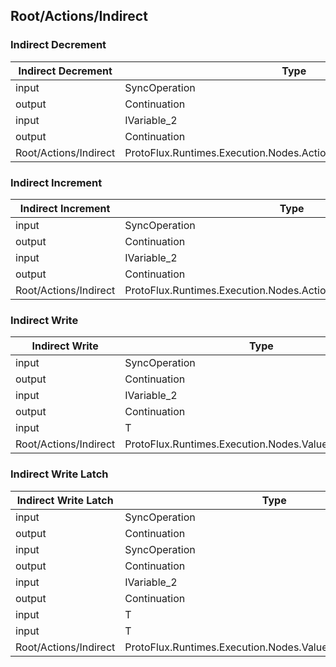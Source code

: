 <!-----------------------------------------------------------------------+
 ! This file has been generated using a script. Do not edit it manually. !
 ! Edit the individual node pages instead.                               !
 +----------------------------------------------------------------------->

## Root/Actions/Indirect

### Indirect Decrement

<!-- embed:start:ProtoFlux.Runtimes.Execution.Nodes.Actions.ValueIndirectDecrement\`2 -->
<!-- ProtofluxNode:start -->
| Indirect Decrement | Type | Label |
| --- | ---- | ----- |
| input | SyncOperation | * |
| output | Continuation | OnWritten |
| input | IVariable_2 | Variable |
| output | Continuation | OnFail |
| Root/Actions/Indirect | ProtoFlux.Runtimes.Execution.Nodes.Actions.ValueIndirectDecrement\`2 |  |
<!-- ProtofluxNode:end -->
<!-- embed:end:ProtoFlux.Runtimes.Execution.Nodes.Actions.ValueIndirectDecrement\`2 -->


### Indirect Increment

<!-- embed:start:ProtoFlux.Runtimes.Execution.Nodes.Actions.ValueIndirectIncrement\`2 -->
<!-- ProtofluxNode:start -->
| Indirect Increment | Type | Label |
| --- | ---- | ----- |
| input | SyncOperation | * |
| output | Continuation | OnWritten |
| input | IVariable_2 | Variable |
| output | Continuation | OnFail |
| Root/Actions/Indirect | ProtoFlux.Runtimes.Execution.Nodes.Actions.ValueIndirectIncrement\`2 |  |
<!-- ProtofluxNode:end -->
<!-- embed:end:ProtoFlux.Runtimes.Execution.Nodes.Actions.ValueIndirectIncrement\`2 -->


### Indirect Write

<!-- embed:start:ProtoFlux.Runtimes.Execution.Nodes.ValueIndirectWrite\`2 -->
<!-- ProtofluxNode:start -->
| Indirect Write | Type | Label |
| --- | ---- | ----- |
| input | SyncOperation | * |
| output | Continuation | OnWritten |
| input | IVariable_2 | Variable |
| output | Continuation | OnFail |
| input | T | Value |
| Root/Actions/Indirect | ProtoFlux.Runtimes.Execution.Nodes.ValueIndirectWrite\`2 |  |
<!-- ProtofluxNode:end -->
<!-- embed:end:ProtoFlux.Runtimes.Execution.Nodes.ValueIndirectWrite\`2 -->


### Indirect Write Latch

<!-- embed:start:ProtoFlux.Runtimes.Execution.Nodes.ValueIndirectWriteLatch\`2 -->
<!-- ProtofluxNode:start -->
| Indirect Write Latch | Type | Label |
| --- | ---- | ----- |
| input | SyncOperation | Set |
| output | Continuation | OnSet |
| input | SyncOperation | Reset |
| output | Continuation | OnReset |
| input | IVariable_2 | Variable |
| output | Continuation | OnFail |
| input | T | SetValue |
| input | T | ResetValue |
| Root/Actions/Indirect | ProtoFlux.Runtimes.Execution.Nodes.ValueIndirectWriteLatch\`2 |  |
<!-- ProtofluxNode:end -->
<!-- embed:end:ProtoFlux.Runtimes.Execution.Nodes.ValueIndirectWriteLatch\`2 -->


